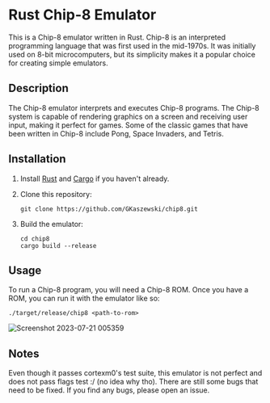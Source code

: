 # Rust Chip-8 Emulator

This is a Chip-8 emulator written in Rust. Chip-8 is an interpreted programming language that was first used in the mid-1970s. It was initially used on 8-bit microcomputers, but its simplicity makes it a popular choice for creating simple emulators.

## Description

The Chip-8 emulator interprets and executes Chip-8 programs. The Chip-8 system is capable of rendering graphics on a screen and receiving user input, making it perfect for games. Some of the classic games that have been written in Chip-8 include Pong, Space Invaders, and Tetris.

## Installation

1. Install [Rust](https://www.rust-lang.org/tools/install) and [Cargo](https://doc.rust-lang.org/cargo/getting-started/installation.html) if you haven't already.

2. Clone this repository:
    ```
    git clone https://github.com/GKaszewski/chip8.git
    ```

3. Build the emulator:
    ```
    cd chip8
    cargo build --release
    ```

## Usage

To run a Chip-8 program, you will need a Chip-8 ROM. Once you have a ROM, you can run it with the emulator like so:
```
./target/release/chip8 <path-to-rom>
```

![Screenshot 2023-07-21 005359](https://github.com/GKaszewski/chip8/assets/42281413/9767cc67-808b-4262-80b1-9719fe4812e8)

## Notes
Even though it passes cortexm0's test suite, this emulator is not perfect and does not pass flags test :/ (no idea why tho). There are still some bugs that need to be fixed. If you find any bugs, please open an issue.
